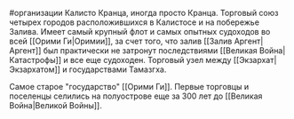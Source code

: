 #организации 
Калисто Кранца, иногда просто Кранца. Торговый союз четырех городов расположившихся в Калистосе и на побережье Залива. Имеет самый крупный флот и самых опытных судоходов во всей [[Орими Ги|Оримии]], за счет того, что залив [[Залив Аргент|Аргент]] был практически не затронут последствиями [[Великая Война|Катастрофы]] и все еще судоходен. Торговый узел между [[Экзархат|Экзархатом]] и государствами Тамазгха.

Самое старое "государство" [[Орими Ги]]. Первые торговцы и поселенцы селились на полуострове еще за 300 лет до [[Великая Война|Великой Войны]].